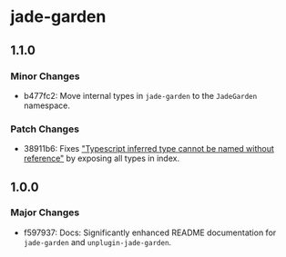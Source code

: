 # jade-garden

## 1.1.0

### Minor Changes

- b477fc2: Move internal types in `jade-garden` to the `JadeGarden` namespace.

### Patch Changes

- 38911b6: Fixes ["Typescript inferred type cannot be named without reference"](https://stackoverflow.com/questions/72041763/typescript-inferred-type-cannot-be-named-without-reference) by exposing all types in index.

## 1.0.0

### Major Changes

- f597937: Docs: Significantly enhanced README documentation for `jade-garden` and `unplugin-jade-garden`.
